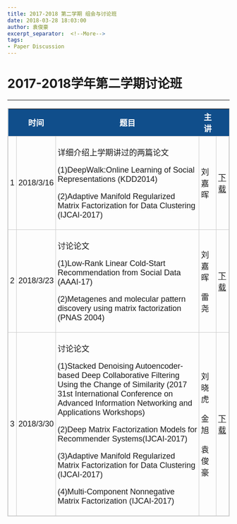 ```yaml
---
title: 2017-2018 第二学期 组会与讨论班
date: 2018-03-28 18:03:00
author: 袁俊豪
excerpt_separator:  <!--More-->
tags:
- Paper Discussion
---
```


# 2017-2018学年第二学期讨论班

<!-- more -->

---

<style type="text/css">
	table.tableizer-table {
		font-size: 18px;
		border: 1px solid #CCC; 
		font-family: Arial, Helvetica, sans-serif;
	} 
	.tableizer-table td {
		padding: 4px;
		margin: 3px;
		border: 1px solid #CCC;
	}
	.tableizer-table th {
		background-color: #104E8B; 
		color: #FFF;
		font-weight: bold;
	}
</style>

<table class="tableizer-table">
<thead><tr class="tableizer-firstrow"><th></th><th>时间</th><th>题目</th><th>主讲</th><th>&nbsp;</th></tr></thead><tbody>
 <tr><td>1</td><td>2018/3/16</td><td>
	<p>详细介绍上学期讲过的两篇论文</p>
	<p>(1)DeepWalk:Online Learning of Social Representations (KDD2014)</p>
	<p>(2)Adaptive Manifold Regularized Matrix Factorization for Data Clustering (IJCAI-2017)</p>
</td><td>刘嘉晖</td><td><a href="https://raw.githubusercontent.com/nkiip/nkiip.github.com/master/raw/meetings/2018-03-16.zip">下载</a></td></tr>
 <tr><td>2</td><td>2018/3/23</td><td>
	<p>讨论论文</p>
	<p>(1)Low-Rank Linear Cold-Start Recommendation from Social Data (AAAI-17)</p>
	<p>(2)Metagenes and molecular pattern discovery using matrix factorization (PNAS 2004)</p>
</td><td><p>刘嘉晖</p><p>雷尧</p></td><td><a href="https://raw.githubusercontent.com/nkiip/nkiip.github.com/master/raw/meetings/2018-03-23.zip">下载</a></td></tr>
<tr><td>3</td><td>2018/3/30</td><td>
	<p>讨论论文</p>
	<p>(1)Stacked Denoising Autoencoder-based Deep Collaborative Filtering Using the Change of Similarity (2017 31st International Conference on Advanced Information Networking and Applications Workshops)</p>
	<p>(2)Deep Matrix Factorization Models for Recommender Systems(IJCAI-2017)	</p>
	<p>(3)Adaptive Manifold Regularized Matrix Factorization for Data Clustering (IJCAI-2017)</p>
	<p>(4)Multi-Component Nonnegative Matrix Factorization (IJCAI-2017)</p>
</td><td><p>刘晓虎</p><p>金旭</p><p>袁俊豪</p></td><td><a href="https://raw.githubusercontent.com/nkiip/nkiip.github.com/master/raw/meetings/2018-03-30.zip">下载</a></td></tr>
</tbody></table>